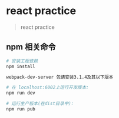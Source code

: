 # react practice

> react practice

## npm 相关命令
``` bash
# 安装工程依赖
npm install

webpack-dev-server 包请安装3.1.4及其以下版本

# 在 localhost:6002上运行开发版本:
npm run dev

# 运行生产版本(在dist目录中):
npm run pub